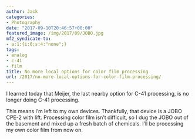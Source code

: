 ```yaml
---
author: Jack
categories:
- Photography
date: "2017-09-10T20:46:57+00:00"
featured_image: /img/2017/09/JOBO.jpg
mf2_syndicate-to:
- a:1:{i:0;s:4:"none";}
tags:
- analog
- c-41
- film
title: No more local options for color film processing
url: /2017/no-more-local-options-for-color-film-processing/
---
```

I learned today that Meijer, the last nearby option for C-41 processing, is no longer doing C-41 processing.

This means I&#8217;m left to my own devices. Thankfully, that device is a JOBO CPE-2 with lift. Processing color film isn&#8217;t difficult, so I dug the JOBO out of the basement and mixed up a fresh batch of chemicals. I&#8217;ll be processing my own color film from now on.
